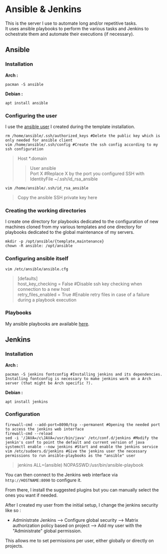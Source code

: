 # Ansible & Jenkins

This is the server I use to automate long and/or repetitive tasks.  
It uses ansible playbooks to perform the various tasks and Jenkins to ochestrate them and automate their executions (if necessary).  

## Ansible

### Installation

**Arch :**  

```
pacman -S ansible
```

**Debian :**  

```
apt install ansible
```

### Configuring the user

I use the [ansible user](https://github.com/Antiz96/Linux-Server/blob/main/VMs/Arch-Linux_Server_Template.md#create-and-configure-the-ansible-user) I created during the template installation.

```
rm /home/ansible/.ssh/authorized_keys #Delete the public key which is only needed for ansible client
vim /home/ansible/.ssh/config #Create the ssh config according to my ssh configuration
```
> Host \*.domain    
> > User ansible    
> > Port X #Replace X by the port you configured SSH with   
> > IdentityFile ~/.ssh/id_rsa_ansible  
  
```
vim /home/ansible/.ssh/id_rsa_ansible
```
> Copy the ansible SSH private key here

### Creating the working directories

I create one directory for playbooks dedicated to the configuration of new machines cloned from my various templates and one directory for playbooks dedicated to the global maintenance of my servers.  
  
```
mkdir -p /opt/ansible/{template,maintenance}
chown -R ansible: /opt/ansible
```

### Configuring ansible itself

```
vim /etc/ansible/ansible.cfg
```
> [defaults]  
> host_key_checking = False #Disable ssh key checking when connection to a new host   
> retry_files_enabled = True #Enable retry files in case of a failure during a playbook execution

### Playbooks

My ansible playbooks are available [here](https://github.com/Antiz96/Linux-Server/tree/main/Ansible-Playbooks).

## Jenkins

### Installation

**Arch :**  

```
pacman -S jenkins fontconfig #Installing jenkins and its dependencies. Installing fontconfig is necessary to make jenkins work on a Arch server (that might be Arch specific ?).
```

**Debian :**  

```
apt install jenkins
```

### Configuration

```
firewall-cmd --add-port=8090/tcp --permanent #Opening the needed port to access the jenkins web interface
firewall-cmd --reload
sed -i '/JAVA=/c\JAVA=/usr/bin/java' /etc/conf.d/jenkins #Modify the jenkin's conf to point the default and current version of java
systemctl enable --now jenkins #Start and enable the jenkins service
vim /etc/sudoers.d/jenkins #Give the jenkins user the necessary permissions to run ansible-playbooks as the "ansible" user
```
> jenkins ALL=(ansible) NOPASSWD:/usr/bin/ansible-playbook
  
You can then connect to the Jenkins web interface via `http://HOSTNAME:8090` to configure it.
  
From there, I install the suggested plugins but you can manually select the ones you want if needed.  
  
After I created my user from the initial setup, I change the jenkins security like so :  
  
- Administrate Jenkins --> Configure global security --> Matrix authorization policy based on project --> Add my user with the "Administrate" global permission.
  
This allows me to set permissions per user, either globally or directly on projects.
